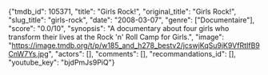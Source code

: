 {"tmdb_id": 105371, "title": "Girls Rock!", "original_title": "Girls Rock!", "slug_title": "girls-rock", "date": "2008-03-07", "genre": ["Documentaire"], "score": "0.0/10", "synopsis": "A documentary about four girls who transform their lives at the Rock 'n' Roll Camp for Girls.", "image": "https://image.tmdb.org/t/p/w185_and_h278_bestv2/jcswjKqSu9jK9VfRtIfB9CnW7Ys.jpg", "actors": [], "comments": [], "recommandations_id": [], "youtube_key": "bjdPmJs9PiQ"}